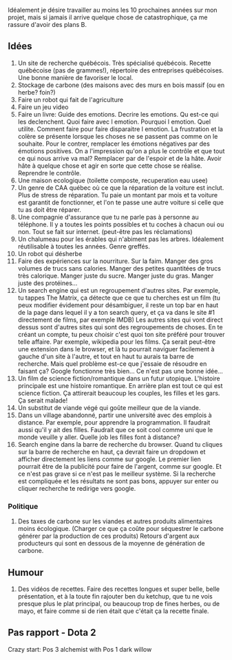 Idéalement je désire travailler au moins les 10 prochaines années sur mon projet, mais si jamais il arrive quelque chose de catastrophique, ça me rassure d'avoir des plans B.

## Idées

1. Un site de recherche québécois. Très spécialisé québécois. Recette québécoise (pas de grammes!), répertoire des entreprises québécoises. Une bonne manière de favoriser le local.
1. Stockage de carbone (des maisons avec des murs en bois massif (ou en herbe? foin?)
1. Faire un robot qui fait de l'agriculture
1. Faire un jeu video
1. Faire un livre: Guide des emotions. Decrire les emotions. Qu est-ce qui les declenchent. Quoi faire avec l emotion. Pourquoi l emotion. Quel utilite. Comment faire pour faire disparaitre l emotion.
La frustration et la colère se présente lorsque les choses ne se passent pas comme on le souhaite. Pour le contrer, remplacer les émotions négatives par des émotions positives. On a l'impression qu'on a plus le contrôle et que tout ce qui nous arrive va mal? Remplacer par de l'espoir et de la hâte. Avoir hâte à quelque chose et agir en sorte que cette chose se réalise. Reprendre le contrôle.
1. Une maison ecologique (toilette composte, recuperation eau usee)
1. Un genre de CAA québec où ce que la réparation de la voiture est inclut. Plus de stress de réparation. Tu paie un montant par mois et ta voiture est garantit de fonctionner, et l'on te passe une autre voiture si celle que tu as doit être réparer.
1. Une compagnie d'assurance que tu ne parle pas à personne au téléphone. Il y a toutes les points possibles et tu coches à chacun oui ou non. Tout se fait sur internet. (peut-être pas les réclamations)
1. Un chalumeau pour les érables qui n'abiment pas les arbres. Idéalement réutilisable à toutes les années. Genre greffés.
1. Un robot qui désherbe
1. Faire des expériences sur la nourriture. Sur la faim. Manger des gros volumes de trucs sans calories. Manger des petites quantitées de trucs très calorique. Manger juste du sucre. Manger juste du gras. Manger juste des protéines...
1. Un search engine qui est un regroupement d'autres sites. Par exemple, tu tappes The Matrix, ça détecte que ce que tu cherches est un film (tu peux modifier évidement pour désambiguer, il reste un top bar en haut de la page dans lequel il y a ton search query, et ça va dans le site #1 directement de films, par exemple IMDB) Les autres sites qui vont direct dessus sont d'autres sites qui sont des regroupements de choses. En te créant un compte, tu peux choisir c'est quoi ton site préféré pour trouver telle affaire. Par exemple, wikipedia pour les films. Ça serait peut-être une extension dans le browser, et là tu pourrait naviguer facilement à gauche d'un site à l'autre, et tout en haut tu aurais ta barre de recherche. Mais quel problème est-ce que j'essaie de résoudre en faisant ça? Google fonctionne très bien... Ce n'est pas une bonne idée...
1. Un film de science fiction/romantique dans un futur utopique. L'histoire principale est une histoire romantique. En arrière plan est tout ce qui est science fiction. Ça attirerait beaucoup les couples, les filles et les gars. Ça serait malade!
1. Un substitut de viande végé qui goûte meilleur que de la viande.
1. Dans un village abandonné, partir une université avec des emplois à distance. Par exemple, pour apprendre la programmation. Il faudrait aussi qu'il y ait des filles. Faudrait que ce soit cool comme uni que le monde veuille y aller. Quelle job les filles font à distance?
1. Search engine dans la barre de recherche du browser. Quand tu cliques sur la barre de recherche en haut, ça devrait faire un dropdown et afficher directement les liens comme sur google. Le premier lien pourrait être de la publicité pour faire de l'argent, comme sur google. Et ce n'est pas grave si ce n'est pas le meilleur système. Si la recherche est compliquée et les résultats ne sont pas bons, appuyer sur enter ou cliquer recherche te redirige vers google.

### Politique

1. Des taxes de carbone sur les viandes et autres produits alimentaires moins écologique. (Charger ce que ça coûte pour séquestrer le carbone générer par la production de ces produits) Retours d'argent aux producteurs qui sont en dessous de la moyenne de génération de carbone.

## Humour

1. Des vidéos de recettes. Faire des recettes longues et super belle, belle présentation, et à la toute fin rajouter ben du ketchup, que tu ne vois presque plus le plat principal, ou beaucoup trop de fines herbes, ou de mayo, et faire comme si de rien était que c'était ça la recette finale.

## Pas rapport - Dota 2

Crazy start: Pos 3 alchemist with Pos 1 dark willow
